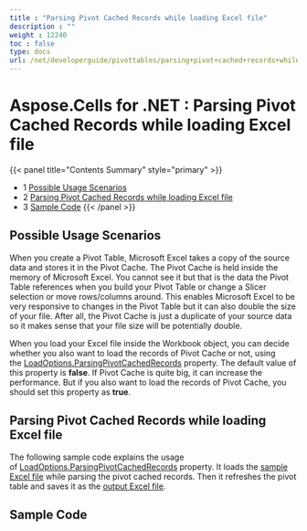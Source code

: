 ```yaml
---
title : "Parsing Pivot Cached Records while loading Excel file" 
description : "" 
weight : 12240 
toc : false
type: docs
url: /net/developerguide/pivottables/parsing+pivot+cached+records+while+loading+excel+file/
---
```


# Aspose.Cells for .NET : Parsing Pivot Cached Records while loading Excel file


{{< panel title="Contents Summary" style="primary" >}}
*   1 [Possible Usage Scenarios](#possible-usage-scenarios)
*   2 [Parsing Pivot Cached Records while loading Excel file](#parsing-pivot-cached-records-while-loading-excel-file)
*   3 [Sample Code](#sample-code)
{{< /panel >}}
 

## Possible Usage Scenarios

When you create a Pivot Table, Microsoft Excel takes a copy of the source data and stores it in the Pivot Cache. The Pivot Cache is held inside the memory of Microsoft Excel. You cannot see it but that is the data the Pivot Table references when you build your Pivot Table or change a Slicer selection or move rows/columns around. This enables Microsoft Excel to be very responsive to changes in the Pivot Table but it can also double the size of your file. After all, the Pivot Cache is just a duplicate of your source data so it makes sense that your file size will be potentially double.

When you load your Excel file inside the Workbook object, you can decide whether you also want to load the records of Pivot Cache or not, using the [LoadOptions.ParsingPivotCachedRecords](https://apireference.aspose.com/net/cells/aspose.cells/loadoptions/properties/parsingpivotcachedrecords) property. The default value of this property is **false**. If Pivot Cache is quite big, it can increase the performance. But if you also want to load the records of Pivot Cache, you should set this property as **true**.

## Parsing Pivot Cached Records while loading Excel file

The following sample code explains the usage of [LoadOptions.ParsingPivotCachedRecords](https://apireference.aspose.com/net/cells/aspose.cells/loadoptions/properties/parsingpivotcachedrecords) property. It loads the [sample Excel file](https://docs2.aspose.com/cells/net/attachments/61540923/61767773.xlsx) while parsing the pivot cached records. Then it refreshes the pivot table and saves it as the [output Excel file](https://docs2.aspose.com/cells/net/attachments/61540923/61767774.xlsx).

## Sample Code

